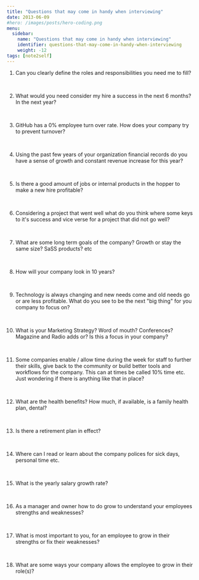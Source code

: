 ```yaml
---
title: "Questions that may come in handy when interviewing"
date: 2013-06-09
#hero: /images/posts/hero-coding.png
menu:
  sidebar:
    name: "Questions that may come in handy when interviewing"
    identifier: questions-that-may-come-in-handy-when-interviewing
    weight: -12
tags: [note2self]
---
```


1. Can you clearly define the roles and responsibilities you need me to fill?
<br>

2. What would you need consider my hire a success in the next 6 months? In the next year?
<br>

3. GitHub has a 0% employee turn over rate. How does your company try to prevent turnover? 
<br>

4. Using the past few years of your organization financial records do you have a sense of growth and constant revenue increase for this year?
<br>

5. Is there a good amount of jobs or internal products in the hopper to make a new hire profitable?
<br>

6. Considering a project that went well what do you think where some keys to it's success and vice verse for a project that did not go well?
<br>

7. What are some long term goals of the company? Growth or stay the same size? SaSS products? etc
<br>

8. How will your company look in 10 years?
<br>

9. Technology is always changing and new needs come and old needs go or are less profitable. What do you see to be the next "big thing" for you company to focus on?
<br>

10. What is your Marketing Strategy? Word of mouth? Conferences? Magazine and Radio adds or? Is this a focus in your company?
<br>

11. Some companies enable / allow time during the week for staff to further their skills, give back to the community or build better tools and workflows for the company. This can at times be called 10% time etc. Just wondering if there is anything like that in place?
<br>

12. What are the health benefits? How much, if available, is a family health plan, dental?
<br>

13. Is there a retirement plan in effect?
<br>

14. Where can I read or learn about the company polices for sick days, personal time etc.
<br>

15. What is the yearly salary growth rate?
<br>

16. As a manager and owner how to do grow to understand your employees strengths and weaknesses?
<br>

17. What is most important to you, for an employee to grow in their strengths or fix their weaknesses?
<br>

18. What are some ways your company allows the employee to grow in their role(s)?
<br>